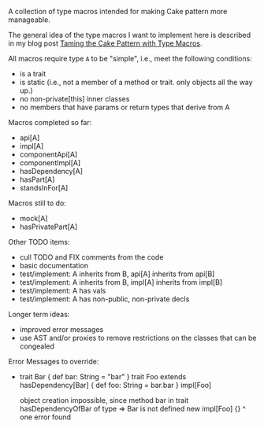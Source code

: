 A collection of type macros intended for making Cake pattern more manageable.

The general idea of the type macros I want to implement here is described in my
blog post [Taming the Cake Pattern with Type
Macros](http://scabl.blogspot.com/2013/03/cbdi-2.html).

All macros require type `A` to be "simple", i.e., meet the following conditions:

  - is a trait
  - is static (i.e., not a member of a method or trait. only objects all the way up.)
  - no non-private[this] inner classes
  - no members that have params or return types that derive from A

Macros completed so far:
  - api[A]
  - impl[A]
  - componentApi[A]
  - componentImpl[A]
  - hasDependency[A]
  - hasPart[A]
  - standsInFor[A]

Macros still to do:
  - mock[A]
  - hasPrivatePart[A]

Other TODO items:
  - cull TODO and FIX comments from the code
  - basic documentation
  - test/implement: A inherits from B, api[A] inherits from api[B]
  - test/implement: A inherits from B, impl[A] inherits from impl[B]
  - test/implement: A has vals
  - test/implement: A has non-public, non-private decls

Longer term ideas:
  - improved error messages
  - use AST and/or proxies to remove restrictions on the classes that can be congealed

Error Messages to override:

  - trait Bar { def bar: String = "bar" }
    trait Foo extends hasDependency[Bar] { def foo: String = bar.bar }
    impl[Foo]

    object creation impossible, since method bar in trait hasDependencyOfBar of type => Bar is not defined
      new impl[Foo] {}
          ^
    one error found


